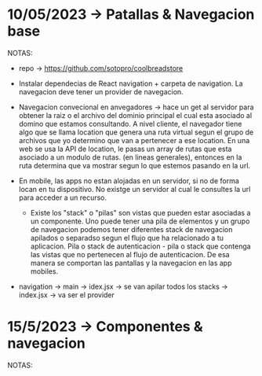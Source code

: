 # 10/05/2023 -> Patallas & Navegacion base
NOTAS: 
- repo -> https://github.com/sotopro/coolbreadstore

- Instalar dependecias de React navigation + carpeta de navigation. La navegacion deve tener un provider de navegacion.
- Navegacion convecional en anvegadores -> hace un get al servidor para obtener la raiz o el archivo del dominio principal el cual esta asociado al domino que estamos consultando. A nivel cliente, el navegador tiene algo que se llama location que genera una ruta virtual segun el grupo de archivos que yo determino que van a pertenecer a ese location. En una web se usa la API de location, le pasas un array de rutas que esta asociado a un modulo de rutas. (en lineas generales), entonces en la ruta determina que va mostrar segun lo que estemos pasando en la url.
- En mobile, las apps no estan alojadas en un servidor, si no de forma locan en tu dispositivo. No existge un servidor al cual le consultes la url para acceder a un recurso.
  * Existe los "stack" o "pilas" son vistas que pueden estar asociadas a un componente. Uno puede tener una pila de elementos y un grupo de navegacion podemos tener diferentes stack de navegacion apilados o separadso segun el flujo que ha relacionado a tu aplicacion. Pila o stack de autenticacion - pila o stack que contenga las vistas que no pertenecen al flujo de autenticacion. De esa manera se comportan las pantallas y la navegacion en las app mobiles. 
- navigation -> main -> idex.jsx -> se van apilar todos los stacks 
             -> index.jsx -> va ser el provider

# 15/5/2023 -> Componentes & navegacion
NOTAS: 
